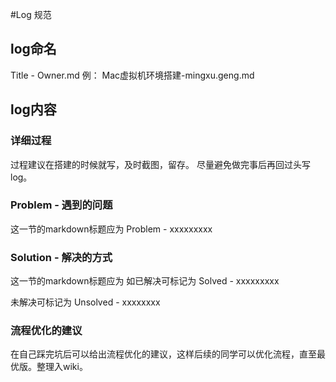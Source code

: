 #Log 规范

## log命名
Title - Owner.md
例： Mac虚拟机环境搭建-mingxu.geng.md

## log内容

### 详细过程
过程建议在搭建的时候就写，及时截图，留存。
尽量避免做完事后再回过头写log。

### Problem - 遇到的问题
这一节的markdown标题应为
Problem - xxxxxxxxx

### Solution - 解决的方式

这一节的markdown标题应为
如已解决可标记为
Solved - xxxxxxxxx

未解决可标记为
Unsolved - xxxxxxxx

### 流程优化的建议
在自己踩完坑后可以给出流程优化的建议，这样后续的同学可以优化流程，直至最优版。整理入wiki。